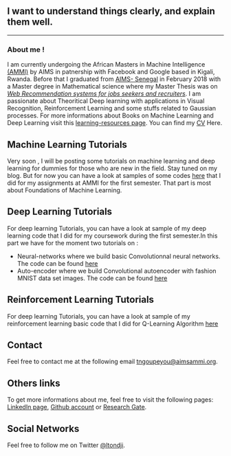 <!--# Tondji Blog-->
**I want to understand things clearly, and explain them well**.
---



---


### About me !                                                                                       


I am currently undergoing the African Masters in Machine Intelligence [(AMMI)](http://aims-ammi.com/) by AIMS in patnership with Facebook and Google based in Kigali, Rwanda.
Before that I graduated from [AIMS- Senegal](https://www.aims-senegal.org/) in February 2018 with a Master degree in Mathematical science where my Master Thesis was on [*Web Recommendation systems for jobs seekers and recruiters*](https://scholar.google.com/citations?user=NEBFZl8AAAAJ&hl=en).
I am passionate about Theoritical Deep learning with applications in Visual Recognition, Reinforcement Learning and some stuffs related to Gaussian processes.
For more informations about Books on Machine Learning and Deep Learning visit this [learning-resources page](post.md).
You can find my [CV](https://github.com/tondji/tondji.github.io/blob/master/My-CV/CV_LIONEL.pdf) Here.

## Machine Learning Tutorials
Very soon , I will be posting some tutorials on machine learning and deep learning for dummies for those who are new in the field. Stay tuned  on my blog. But for now you can have a look at samples of some codes [here](https://github.com/tondji/tondji.github.io/tree/master/Tutorials-Assignments) that I did for my assignments at AMMI for the first semester. That part is most about Foundations of Machine Learning.

## Deep Learning Tutorials
For deep learning Tutorials, you can have a look at sample of my deep learning code that I did for my coursework during the first semester.In this part we have for the moment two tutorials on :
* Neural-networks where we build basic Convolutionnal neural networks. The code can be found [here](Deep-Learning-Codes/Convolutionnal-neural-networks/CNN_Programming_part_assignment_NGOUPEYOU_TONDJI_LIONEL.md) 
* Auto-encoder where we build Convolutional autoencoder with fashion MNIST data set images. The code can be found [here](Deep-Learning-Codes/Convolutional_autoencoder_with_fashion_images_NGOUPEYOU_TONDJI_LIONEL/Convolutional_autoencoder_with_fashion_images_NGOUPEYOU_TONDJI_LIONEL.html)

## Reinforcement Learning Tutorials
For deep learning Tutorials, you can have a look at sample of my reinforcement learning basic code that I did for Q-Learning Algorithm [here](Reinforcement-Learning/Reinforcement+Learning+-Intro-to-Q-Learning.html)

## Contact
Feel free to contact me at the following email <tngoupeyou@aimsammi.org>.

## Others links 
To get more informations about me, feel free to visit the following pages: [LinkedIn page](https://www.linkedin.com/in/lionel-ngoupeyou-tondji-057a25128), [Github account](https://github.com/tondji/) or [Research Gate](https://www.researchgate.net/profile/Lionel_Ngoupeyou_Tondji).

## Social Networks
Feel free to follow me on Twitter [@ltondji](https://twitter.com/ltondji).

